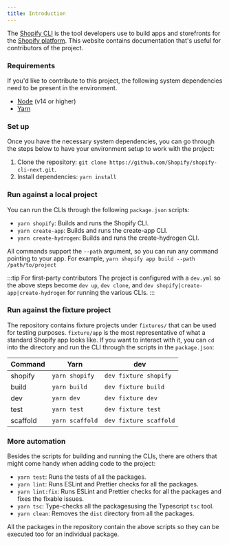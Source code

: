 ```yaml
---
title: Introduction
---
```


The [Shopify CLI](https://github.com/shopify/shopify-cli-next) is the tool developers use to build apps and storefronts for the [Shopify platform](https://shopify.dev).
This website contains documentation that's useful for contributors of the project.

### Requirements

If you'd like to contribute to this project, the following system dependencies need to be present in the environment.

- [Node](https://nodejs.org/en/) (v14 or higher)
- [Yarn](https://yarnpkg.com/)

### Set up

Once you have the necessary system dependencies,
you can go through the steps below to have your environment setup to work with the project:

1. Clone the repository: `git clone https://github.com/Shopify/shopify-cli-next.git`.
2. Install dependencies: `yarn install`

### Run against a local project

You can run the CLIs through the following `package.json` scripts:

- `yarn shopify`: Builds and runs the Shopify CLI.
- `yarn create-app`: Builds and runs the create-app CLI.
- `yarn create-hydrogen`: Builds and runs the create-hydrogen CLI.

All commands support the `--path` argument, so you can run any command pointing to your app. For example, `yarn shopify app build --path /path/to/project`

:::tip For first-party contributors
The project is configured with a `dev.yml` so the above steps become `dev up`, `dev clone`, and `dev shopify|create-app|create-hydrogen` for running the various CLIs.
:::

### Run against the fixture project

The repository contains fixture projects under `fixtures/` that can be used for testing purposes.
`fixture/app` is the most representative of what a standard Shopify app looks like.
If you want to interact with it, you can `cd` into the directory and run the CLI through the scripts in the `package.json`:

| Command | **Yarn** | **dev** |
| ---- | ---- | --- |
| shopify | `yarn shopify` | `dev fixture shopify` |
| build | `yarn build` | `dev fixture build` |
| dev | `yarn dev` | `dev fixture dev` |
| test | `yarn test` | `dev fixture test` |
| scaffold | `yarn scaffold` | `dev fixture scaffold` |

### More automation

Besides the scripts for building and running the CLIs, there are others that might come handy when adding code to the project:

- `yarn test`: Runs the tests of all the packages.
- `yarn lint`: Runs ESLint and Prettier checks for all the packages.
- `yarn lint:fix`: Runs ESLint and Prettier checks for all the packages and fixes the fixable issues.
- `yarn tsc`: Type-checks all the packagesusing the Typescript `tsc` tool.
- `yarn clean`: Removes the `dist` directory from all the packages.

All the packages in the repository contain the above scripts so they can be executed too for an individual package.
